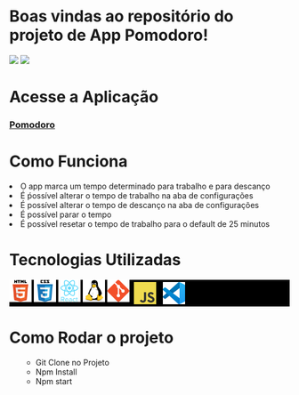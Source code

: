 

# Boas vindas ao repositório do projeto de App Pomodoro!
<img src="https://media.giphy.com/media/NbOqGGbR8WnpvOvY81/giphy.gif" />  <img src="https://media.giphy.com/media/il081AswSyUPN5YSgS/giphy.gif" />  

# Acesse a Aplicação
<a href="https://ruanmiguelgit.github.io/Pomodoro-React-Hooks/"><h3> Pomodoro</h3> </a>

# Como Funciona
<li> O app marca um tempo determinado para trabalho e para descanço</li>
<li> É ṕossível alterar o tempo de trabalho na aba de configurações</li>
<li>É possível alterar o tempo de descanço na aba de configurações</li>
<li> É possível parar o tempo</li>
<li> É possível resetar o tempo de trabalho para o default de 25 minutos</li>

# Tecnologias Utilizadas
<p align="center">
 <div style="background-color:black">
<img src="https://raw.githubusercontent.com/devicons/devicon/master/icons/html5/html5-original-wordmark.svg" alt="html5" style="max-width:100%;" width="40" height="40">
<img src="https://raw.githubusercontent.com/devicons/devicon/master/icons/css3/css3-original-wordmark.svg" alt="css3" style="max-width:100%;" width="40" height="40">
<img src="https://raw.githubusercontent.com/devicons/devicon/master/icons/react/react-original-wordmark.svg" alt="react" style="max-width:100%;" width="40" height="40">
<img src="https://raw.githubusercontent.com/devicons/devicon/master/icons/linux/linux-original.svg" alt="linux" style="max-width:100%;" width="40" height="40">
<img src="https://raw.githubusercontent.com/devicons/devicon/master/icons/git/git-original.svg" alt="git" style="max-width:100%;" width="40" height="40">
<img src="https://raw.githubusercontent.com/github/explore/80688e429a7d4ef2fca1e82350fe8e3517d3494d/topics/javascript/javascript.png" alt="Javascript" height="40" style="vertical-align:top; margin:4px">
<img src="https://raw.githubusercontent.com/github/explore/80688e429a7d4ef2fca1e82350fe8e3517d3494d/topics/visual-studio-code/visual-studio-code.png" alt="VS Code" height="40" style="vertical-align:top; margin:4px">


</p>
</div>

# Como Rodar o projeto
<ol>
  <ul>
  <li> Git Clone no Projeto</li>
  <li> Npm Install</li>
  <li> Npm start</li>
 </ul>
 </ol>

